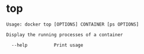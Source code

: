 <!--[metadata]>
+++
title = "top"
description = "The top command description and usage"
keywords = ["container, running, processes"]
[menu.main]
parent = "smn_cli"
+++
<![end-metadata]-->

# top

    Usage: docker top [OPTIONS] CONTAINER [ps OPTIONS]

    Display the running processes of a container

      --help          Print usage

